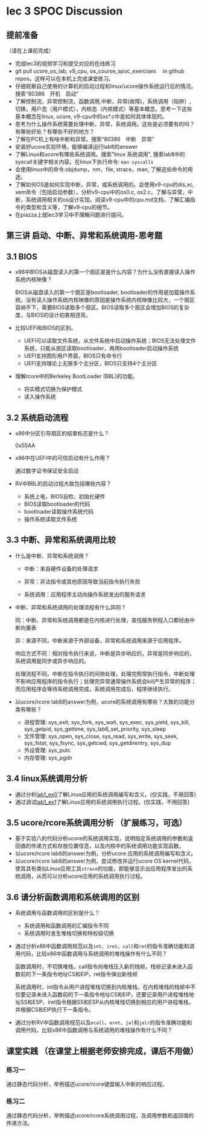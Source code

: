 # lec 3 SPOC Discussion

## **提前准备**
（请在上课前完成）


 - 完成lec3的视频学习和提交对应的在线练习
 - git pull ucore_os_lab, v9_cpu, os_course_spoc_exercises  　in github repos。这样可以在本机上完成课堂练习。
 - 仔细观察自己使用的计算机的启动过程和linux/ucore操作系统运行后的情况。搜索“80386　开机　启动”
 - 了解控制流，异常控制流，函数调用,中断，异常(故障)，系统调用（陷阱）,切换，用户态（用户模式），内核态（内核模式）等基本概念。思考一下这些基本概念在linux, ucore, v9-cpu中的os*.c中是如何具体体现的。
 - 思考为什么操作系统需要处理中断，异常，系统调用。这些是必须要有的吗？有哪些好处？有哪些不好的地方？
 - 了解在PC机上有啥中断和异常。搜索“80386　中断　异常”
 - 安装好ucore实验环境，能够编译运行lab8的answer
 - 了解Linux和ucore有哪些系统调用。搜索“linux 系统调用", 搜索lab8中的syscall关键字相关内容。在linux下执行命令: ```man syscalls```
 - 会使用linux中的命令:objdump，nm，file, strace，man, 了解这些命令的用途。
 - 了解如何OS是如何实现中断，异常，或系统调用的。会使用v9-cpu的dis,xc, xem命令（包括启动参数），分析v9-cpu中的os0.c, os2.c，了解与异常，中断，系统调用相关的os设计实现。阅读v9-cpu中的cpu.md文档，了解汇编指令的类型和含义等，了解v9-cpu的细节。
 - 在piazza上就lec3学习中不理解问题进行提问。

## 第三讲 启动、中断、异常和系统调用-思考题

## 3.1 BIOS
- x86中BIOS从磁盘读入的第一个扇区是是什么内容？为什么没有直接读入操作系统内核映像？

  BIOS从磁盘读入的第一个扇区是bootloader, bootloader的作用是加载操作系统。没有读入操作系统内核映像的原因是操作系统内核映像比较大，一个扇区容纳不下，需要BIOS读取多个扇区。BIOS读取多个扇区会增加BIOS的复杂度，与BIOS的设计初衷相违背。

- 比较UEFI和BIOS的区别。

  - UEFI可以读取文件系统，从文件系统中启动操作系统；BIOS无法处理文件系统，只能从扇区读取bootloader，再用bootloader启动操作系统
  - UEFI支持图形用户界面，BIOS只有命令行
  - UEFI支持理论上无限多个主分区，BIOS只支持4个主分区

- 理解rcore中的Berkeley BootLoader (BBL)的功能。

  - 将实模式切换为保护模式
  - 读入操作系统

## 3.2 系统启动流程

- x86中分区引导扇区的结束标志是什么？

  0x55AA

- x86中在UEFI中的可信启动有什么作用？

  通过数字证书保证安全启动

- RV中BBL的启动过程大致包括哪些内容？

  - 系统上电，BIOS自检、初始化硬件
  - BIOS读取bootloader的代码
  - bootloader读取操作系统代码
  - 操作系统读取文件系统

## 3.3 中断、异常和系统调用比较
- 什么是中断、异常和系统调用？

  - 中断：来自硬件设备的处理请求

  - 异常：非法指令或其他原因导致当前指令执行失败

  - 系统调用：应用程序主动向操作系统发出的服务请求

- 中断、异常和系统调用的处理流程有什么异同？

  同：中断、异常和系统调用都是在内核进行处理，查找服务例程入口都经由中断向量表

  异：来源不同，中断来源于外部设备，异常和系统调用来源于应用程序。

  ​        响应方式不同：相对指令执行来说，中断是异步响应的，异常是同步响应的，系统调用是同步或异步响应的。

  ​        处理流程不同，中断在指令执行的间隙处理，处理完照常执行指令，中断处理不影响应用程序的指令执行；处理完异常通常操作系统会kill产生异常的程序；而应用程序会等待系统调用完成，系统调用完成后，程序继续执行。

- 以ucore/rcore lab8的answer为例，ucore的系统调用有哪些？大致的功能分类有哪些？

  - 进程管理: sys_exit, sys_fork, sys_wait, sys_exec, sys_yield, sys_kill, sys_getpid,  sys_gettime, sys_lab6_set_priority, sys_sleep
  - 文件管理: sys_open, sys_close, sys_read, sys_write, sys_seek, sys_fstat, sys_fsync, sys_getcwd, sys_getdirentry, sys_dup 
  - 外设管理: sys_putc
  - 内存管理: sys_pgdir      

## 3.4 linux系统调用分析
- 通过分析[lab1_ex0](https://github.com/chyyuu/ucore_lab/blob/master/related_info/lab1/lab1-ex0.md)了解Linux应用的系统调用编写和含义。(仅实践，不用回答)
- 通过调试[lab1_ex1](https://github.com/chyyuu/ucore_lab/blob/master/related_info/lab1/lab1-ex1.md)了解Linux应用的系统调用执行过程。(仅实践，不用回答)


## 3.5 ucore/rcore系统调用分析 （扩展练习，可选）
-  基于实验八的代码分析ucore的系统调用实现，说明指定系统调用的参数和返回值的传递方式和存放位置信息，以及内核中的系统调用功能实现函数。
- 以ucore/rcore lab8的answer为例，分析ucore 应用的系统调用编写和含义。
- 以ucore/rcore lab8的answer为例，尝试修改并运行ucore OS kernel代码，使其具有类似Linux应用工具`strace`的功能，即能够显示出应用程序发出的系统调用，从而可以分析ucore应用的系统调用执行过程。


## 3.6 请分析函数调用和系统调用的区别
- 系统调用与函数调用的区别是什么？

  - 系统调用和函数调用的汇编指令不同
  - 系统调用时发生堆栈切换和特权级切换

- 通过分析x86中函数调用规范以及`int`、`iret`、`call`和`ret`的指令准确功能和调用代码，比较x86中函数调用与系统调用的堆栈操作有什么不同？

  函数调用时，不切换堆栈，call指令向堆栈压入新的栈帧，栈帧记录未进入函数前的下一条指令地址CS和EIP，ret指令弹出新栈帧

  系统调用时，int指令从用户进程堆栈切换到内核堆栈，在内核堆栈的栈帧中不仅要记录未进入函数前的下一条指令地址CS和EIP，还要记录用户进程堆栈地址SS和ESP，iret指令根据SS和ESP从内核堆栈切换到相应的用户进程堆栈，并根据CS和EIP执行下一条指令。

- 通过分析RV中函数调用规范以及`ecall`、`eret`、`jal`和`jalr`的指令准确功能和调用代码，比较x86中函数调用与系统调用的堆栈操作有什么不同？


## 课堂实践 （在课堂上根据老师安排完成，课后不用做）
### 练习一
通过静态代码分析，举例描述ucore/rcore键盘输入中断的响应过程。

### 练习二
通过静态代码分析，举例描述ucore/rcore系统调用过程，及调用参数和返回值的传递方法。
